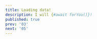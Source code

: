 ```yaml
---
title: Loading data!
description: I will {#await forYou()}!
published: true
prev: '03'
next: '05'
---
```


<script context="module">
    
</script>
